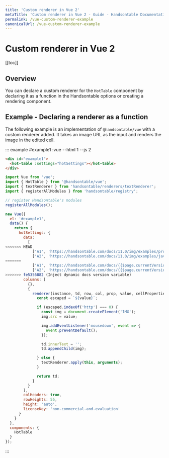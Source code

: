 ```yaml
---
title: 'Custom renderer in Vue 2'
metaTitle: 'Custom renderer in Vue 2 - Guide - Handsontable Documentation'
permalink: /vue-custom-renderer-example
canonicalUrl: /vue-custom-renderer-example
---
```


# Custom renderer in Vue 2

[[toc]]

## Overview

You can declare a custom renderer for the `HotTable` component by declaring it as a function in the Handsontable options or creating a rendering component.

## Example - Declaring a renderer as a function

The following example is an implementation of `@handsontable/vue` with a custom renderer added. It takes an image URL as the input and renders the image in the edited cell.

::: example #example1 :vue --html 1 --js 2
```html
<div id="example1">
  <hot-table :settings="hotSettings"></hot-table>
</div>
```
```js
import Vue from 'vue';
import { HotTable } from '@handsontable/vue';
import { textRenderer } from 'handsontable/renderers/textRenderer';
import { registerAllModules } from 'handsontable/registry';

// register Handsontable's modules
registerAllModules();

new Vue({
  el: '#example1',
  data() {
    return {
      hotSettings: {
        data:
          [
<<<<<<< HEAD
            ['A1', 'https://handsontable.com/docs/11.0/img/examples/professional-javascript-developers-nicholas-zakas.jpg'],
            ['A2', 'https://handsontable.com/docs/11.0/img/examples/javascript-the-good-parts.jpg']],
=======
            ['A1', 'https://handsontable.com/docs/{{$page.currentVersion}}/img/examples/professional-javascript-developers-nicholas-zakas.jpg'],
            ['A2', 'https://handsontable.com/docs/{{$page.currentVersion}}/img/examples/javascript-the-good-parts.jpg']],
>>>>>>> fe5356882 (Inject dynamic docs version variable)
        columns: [
          {},
          {
            renderer(instance, td, row, col, prop, value, cellProperties) {
              const escaped = `${value}`;

              if (escaped.indexOf('http') === 0) {
                const img = document.createElement('IMG');
                img.src = value;

                img.addEventListener('mousedown', event => {
                  event.preventDefault();
                });

                td.innerText = '';
                td.appendChild(img);

              } else {
                textRenderer.apply(this, arguments);
              }

              return td;
            }
          }
        ],
        colHeaders: true,
        rowHeights: 55,
        height: 'auto',
        licenseKey: 'non-commercial-and-evaluation'
      }
    }
  },
  components: {
    HotTable
  }
});
```
:::
